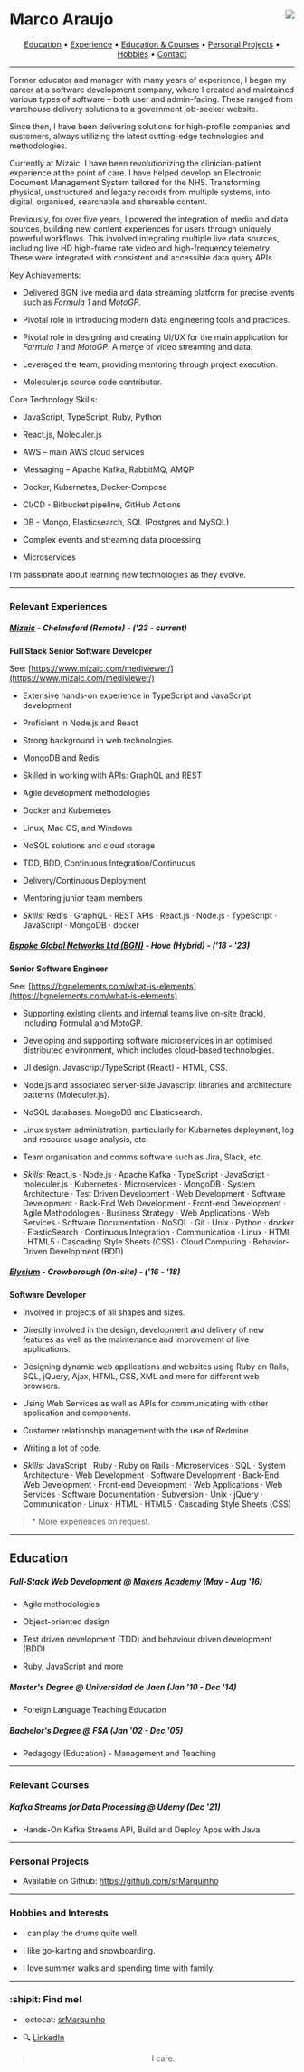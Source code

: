 # Marco Araujo <a href="https://www.codewars.com/users/srMarquinho"><img align="right" src="https://www.codewars.com/users/srMarquinho/badges/micro"></a>

<p align="center">
  <a href="#education">Education</a>
  &bull;
  <a href="#experience">Experience</a>
  &bull;
  <a href="#education">Education & Courses</a>
  &bull;
  <a href="#projects">Personal Projects</a>
  &bull;
  <a href="#hobbies">Hobbies</a>
  &bull;
  <a href="#contact">Contact</a>
</p>

----------

Former educator and manager with many years of experience, I began my career at a software development company, where I created and maintained various types of software – both user and admin-facing. These ranged from warehouse delivery solutions to a government job-seeker website.

Since then, I have been delivering solutions for high-profile companies and customers, always utilizing the latest cutting-edge technologies and methodologies.

Currently at Mizaic, I have been revolutionizing the clinician-patient experience at the point of care. I have helped develop an Electronic Document Management System tailored for the NHS. Transforming physical, unstructured and legacy records from multiple systems, into digital, organised, searchable and shareable content.

Previously, for over five years, I powered the integration of media and data sources, building new content experiences for users through uniquely powerful workflows. This involved integrating multiple live data sources, including live HD high-frame rate video and high-frequency telemetry. These were integrated with consistent and accessible data query APIs.

Key Achievements:

- Delivered BGN live media and data streaming platform for precise events such as *Formula 1* and *MotoGP*.

- Pivotal role in introducing modern data engineering tools and practices.

- Pivotal role in designing and creating UI/UX for the main application for *Formula 1* and *MotoGP*. A merge of video streaming and data.

- Leveraged the team, providing mentoring through project execution.

- Moleculer.js source code contributor.

Core Technology Skills:

- JavaScript, TypeScript, Ruby, Python

- React.js, Moleculer.js

- AWS – main AWS cloud services

- Messaging – Apache Kafka, RabbitMQ, AMQP

- Docker, Kubernetes, Docker-Compose

- CI/CD - Bitbucket pipeline, GitHub Actions

- DB - Mongo, Elasticsearch, SQL (Postgres and MySQL)

- Complex events and streaming data processing

- Microservices

I'm passionate about learning new technologies as they evolve.

----------

### <a name="experience"></a>Relevant Experiences

##### [Mizaic](https://www.mizaic.com/) - Chelmsford (Remote) - ('23 - current)

**Full Stack Senior Software Developer**

See: [https://www.mizaic.com/mediviewer/](https://www.mizaic.com/mediviewer/)

- Extensive hands-on experience in TypeScript and JavaScript development

- Proficient in Node.js and React

- Strong background in web technologies.

- MongoDB and Redis

- Skilled in working with APIs: GraphQL and REST

- Agile development methodologies

- Docker and Kubernetes

- Linux, Mac OS, and Windows

- NoSQL solutions and cloud storage

- TDD, BDD, Continuous Integration/Continuous

- Delivery/Continuous Deployment

- Mentoring junior team members

- *Skills:* Redis · GraphQL · REST APIs · React.js · Node.js · TypeScript · JavaScript · MongoDB · docker


##### [Bspoke Global Networks Ltd (BGN)](http://bgnevents.com/) - Hove (Hybrid) - ('18 - '23)

**Senior Software Engineer**

See: [https://bgnelements.com/what-is-elements](https://bgnelements.com/what-is-elements)

- Supporting existing clients and internal teams live on-site (track), including Formula1 and MotoGP.

- Developing and supporting software microservices in an optimised distributed environment, which includes cloud-based technologies.

- UI design. Javascript/TypeScript (React) - HTML, CSS.

- Node.js and associated server-side Javascript libraries and architecture patterns (Moleculer.js).

- NoSQL databases. MongoDB and Elasticsearch.

- Linux system administration, particularly for Kubernetes deployment, log and resource usage analysis, etc.

- Team organisation and comms software such as Jira, Slack, etc.

- *Skills:* React.js · Node.js · Apache Kafka · TypeScript · JavaScript · moleculer.js · Kubernetes · Microservices · MongoDB · System Architecture · Test Driven Development · Web Development · Software Development · Back-End Web Development · Front-end Development · Agile Methodologies · Business Strategy · Web Applications · Web Services · Software Documentation · NoSQL · Git · Unix · Python · docker · ElasticSearch · Continuous Integration · Communication · Linux · HTML · HTML5 · Cascading Style Sheets (CSS) · Cloud Computing · Behavior-Driven Development (BDD)

##### [Elysium](https://elysium.uk/) - Crowborough (On-site) - ('16 - '18)

**Software Developer**

- Involved in projects of all shapes and sizes.

- Directly involved in the design, development and delivery of new features as well as the maintenance and improvement of live applications.

- Designing dynamic web applications and websites using Ruby on Rails, SQL, jQuery, Ajax, HTML, CSS, XML and more for different web browsers.

- Using Web Services as well as APIs for communicating with other application and components.

- Customer relationship management with the use of Redmine.

- Writing a lot of code.

- *Skills:* JavaScript · Ruby · Ruby on Rails · Microservices · SQL · System Architecture · Web Development · Software Development · Back-End Web Development · Front-end Development · Web Applications · Web Services · Software Documentation · Subversion · Unix · jQuery · Communication · Linux · HTML · HTML5 · Cascading Style Sheets (CSS)

> \* More experiences on request.

----------

## <a name="education"></a> Education

##### Full-Stack Web Development @ [Makers Academy](http://www.makersacademy.com/curriculum/) (May - Aug '16)

- Agile methodologies

- Object-oriented design

- Test driven development (TDD) and behaviour driven development (BDD)

- Ruby, JavaScript and more

##### Master's Degree @ Universidad de Jaen (Jan '10 - Dec '14)

- Foreign Language Teaching Education

##### Bachelor's Degree @ FSA (Jan '02 - Dec '05)

- Pedagogy (Education) - Management and Teaching

----------

### <a name="courses"></a>Relevant Courses

##### Kafka Streams for Data Processing @ Udemy (Dec '21)

- Hands-On Kafka Streams API, Build and Deploy Apps with Java

----------

### <a name="projects"></a>Personal Projects

* Available on Github: https://github.com/srMarquinho

----------

### <a name="hobbies"></a>Hobbies and Interests

- I can play the drums quite well.

- I like go-karting and snowboarding.

- I love summer walks and spending time with family.

----------

### <a name="contact"></a>:shipit: Find me!

* :octocat: [srMarquinho](https://github.com/srMarquinho)

* :mag: [LinkedIn](https://www.linkedin.com/in/srMarquinho)

> <p align="center">I care.</p>
